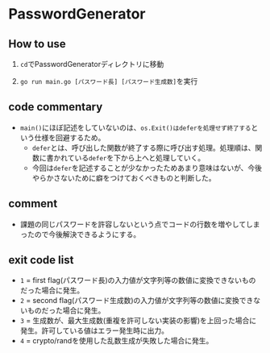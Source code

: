 # PasswordGenerator

## How to use

1. `cd`でPasswordGeneratorディレクトリに移動

2. `go run main.go [パスワード長] [パスワード生成数]`を実行

## code commentary

  - `main()`にほぼ記述をしていないのは、`os.Exit()はdeferを処理せず終了する`という仕様を回避するため。
    - `defer`とは、呼び出した関数が終了する際に呼び出す処理。処理順は、関数に書かれている`defer`を下から上へと処理していく。
    - 今回は`defer`を記述することが少なかったためあまり意味はないが、今後やらかさないために癖をつけておくべきものと判断した。

## comment
- 課題の同じパスワードを許容しないという点でコードの行数を増やしてしまったので今後解決できるようにする。

## exit code list
  - `1` = first flag(パスワード長)の入力値が文字列等の数値に変換できないものだった場合に発生。
  - `2` = second flag(パスワード生成数)の入力値が文字列等の数値に変換できないものだった場合に発生。
  - `3` = 生成数が、最大生成数(重複を許可しない実装の影響)を上回った場合に発生。許可している値はエラー発生時に出力。
  - `4` = crypto/randを使用した乱数生成が失敗した場合に発生。